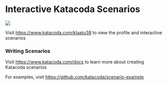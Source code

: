 # Interactive Katacoda Scenarios

[![](http://shields.katacoda.com/katacoda/klaatu38/count.svg)](https://www.katacoda.com/klaatu38 "Get your profile on Katacoda.com")

Visit https://www.katacoda.com/klaatu38 to view the profile and interactive scenarios

### Writing Scenarios
Visit https://www.katacoda.com/docs to learn more about creating Katacoda scenarios

For examples, visit https://github.com/katacoda/scenario-example
